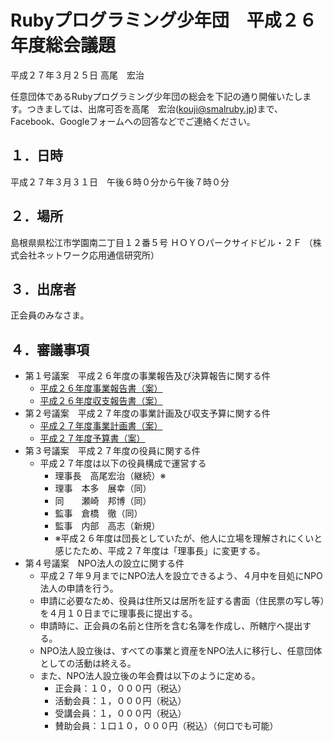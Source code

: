 # Rubyプログラミング少年団　平成２６年度総会議題

平成２７年３月２５日
高尾　宏治

任意団体であるRubyプログラミング少年団の総会を下記の通り開催いたします。つきましては、出席可否を高尾　宏治(kouji@smalruby.jp)まで、Facebook、Googleフォームへの回答などでご連絡ください。

## １．日時

平成２７年３月３１日　午後６時０分から午後７時０分

## ２．場所

島根県県松江市学園南二丁目１２番５号
ＨＯＹＯパークサイドビル・２Ｆ
（株式会社ネットワーク応用通信研究所）

## ３．出席者

正会員のみなさま。

## ４．審議事項

 * 第１号議案　平成２６年度の事業報告及び決算報告に関する件
   * [平成２６年度事業報告書（案）](https://github.com/smalruby/smalruby-doc/blob/master/ruby_programming_shounendan/2014/report.md)
   * [平成２６年度収支報告書（案）](https://github.com/smalruby/smalruby-doc/blob/master/ruby_programming_shounendan/2014/finance_statement.md)
 * 第２号議案　平成２７年度の事業計画及び収支予算に関する件
   * [平成２７年度事業計画書（案）](https://github.com/smalruby/smalruby-doc/blob/master/ruby_programming_shounendan/2015/plan.md)
   * [平成２７年度予算書（案）](https://github.com/smalruby/smalruby-doc/blob/master/ruby_programming_shounendan/2015/budget.md)
 * 第３号議案　平成２７年度の役員に関する件
   * 平成２７年度は以下の役員構成で運営する
     * 理事長　高尾宏治（継続）※
     * 理事　本多　展幸（同）
     * 同　　瀬崎　邦博（同）
     * 監事　倉橋　徹（同）
     * 監事　内部　高志（新規）
     * ※平成２６年度は団長としていたが、他人に立場を理解されにくいと感じたため、平成２７年度は「理事長」に変更する。
 * 第４号議案　NPO法人の設立に関する件
   * 平成２７年９月までにNPO法人を設立できるよう、４月中を目処にNPO法人の申請を行う。
   * 申請に必要なため、役員は住所又は居所を証する書面（住民票の写し等）を４月１０日までに理事長に提出する。
   * 申請時に、正会員の名前と住所を含む名簿を作成し、所轄庁へ提出する。
   * NPO法人設立後は、すべての事業と資産をNPO法人に移行し、任意団体としての活動は終える。
   * また、NPO法人設立後の年会費は以下のように定める。
     * 正会員：１０，０００円（税込）
     * 活動会員：１，０００円（税込）
     * 受講会員：１，０００円（税込）
     * 賛助会員：１口１０，０００円（税込）（何口でも可能）
